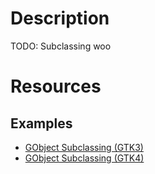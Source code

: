 <!--
SPDX-FileCopyrightText: 2024 Deren Vural
SPDX-License-Identifier: GPL-3.0-or-later
-->

# Description
TODO: Subclassing woo

# Resources
## Examples
- [GObject Subclassing (GTK3)](https://github.com/gtk-rs/gtk3-rs/tree/master/examples/basic_subclass)
- [GObject Subclassing (GTK4)](https://github.com/gtk-rs/gtk4-rs/tree/8b0c4cbd35912b9f8685d40f796b0806c52119ab/book/listings/todo/1)
